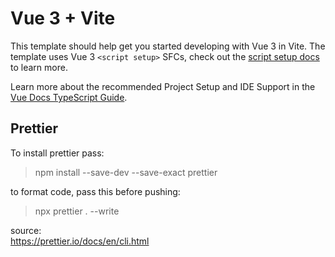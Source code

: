 # Vue 3 + Vite

This template should help get you started developing with Vue 3 in Vite. The template uses Vue 3 `<script setup>` SFCs, check out the [script setup docs](https://v3.vuejs.org/api/sfc-script-setup.html#sfc-script-setup) to learn more.

Learn more about the recommended Project Setup and IDE Support in the [Vue Docs TypeScript Guide](https://vuejs.org/guide/typescript/overview.html#project-setup).

## Prettier

To install prettier pass:

> npm install --save-dev --save-exact prettier

to format code, pass this before pushing:

> npx prettier . --write

source:  
https://prettier.io/docs/en/cli.html
